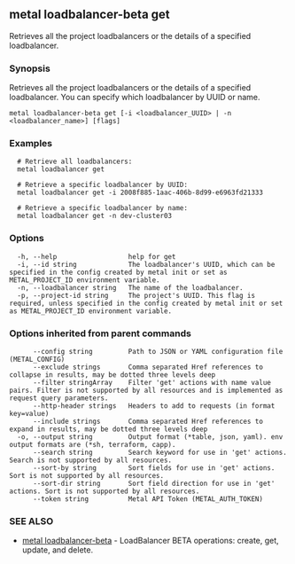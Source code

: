 ## metal loadbalancer-beta get

Retrieves all the project loadbalancers or the details of a specified loadbalancer.

### Synopsis

Retrieves all the project loadbalancers or the details of a specified loadbalancer. You can specify which loadbalancer by UUID or name.

```
metal loadbalancer-beta get [-i <loadbalancer_UUID> | -n <loadbalancer_name>] [flags]
```

### Examples

```
  # Retrieve all loadbalancers:
  metal loadbalancer get
  
  # Retrieve a specific loadbalancer by UUID: 
  metal loadbalancer get -i 2008f885-1aac-406b-8d99-e6963fd21333

  # Retrieve a specific loadbalancer by name:
  metal loadbalancer get -n dev-cluster03
```

### Options

```
  -h, --help                  help for get
  -i, --id string             The loadbalancer's UUID, which can be specified in the config created by metal init or set as METAL_PROJECT_ID environment variable.
  -n, --loadbalancer string   The name of the loadbalancer.
  -p, --project-id string     The project's UUID. This flag is required, unless specified in the config created by metal init or set as METAL_PROJECT_ID environment variable.
```

### Options inherited from parent commands

```
      --config string         Path to JSON or YAML configuration file (METAL_CONFIG)
      --exclude strings       Comma separated Href references to collapse in results, may be dotted three levels deep
      --filter stringArray    Filter 'get' actions with name value pairs. Filter is not supported by all resources and is implemented as request query parameters.
      --http-header strings   Headers to add to requests (in format key=value)
      --include strings       Comma separated Href references to expand in results, may be dotted three levels deep
  -o, --output string         Output format (*table, json, yaml). env output formats are (*sh, terraform, capp).
      --search string         Search keyword for use in 'get' actions. Search is not supported by all resources.
      --sort-by string        Sort fields for use in 'get' actions. Sort is not supported by all resources.
      --sort-dir string       Sort field direction for use in 'get' actions. Sort is not supported by all resources.
      --token string          Metal API Token (METAL_AUTH_TOKEN)
```

### SEE ALSO

* [metal loadbalancer-beta](metal_loadbalancer-beta.md)	 - LoadBalancer BETA operations: create, get, update, and delete.


